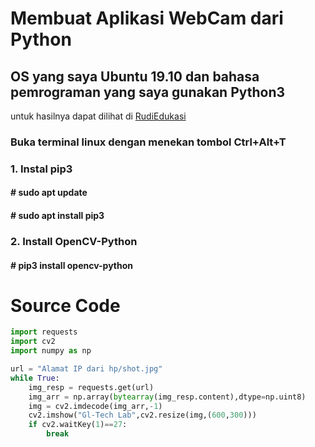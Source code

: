 # Membuat Aplikasi WebCam dari Python
## OS yang saya Ubuntu 19.10 dan bahasa pemrograman yang saya gunakan Python3
untuk hasilnya dapat dilihat di [RudiEdukasi](https://www.youtube.com/watch?v=juA_-6E45vs)
### Buka terminal linux dengan menekan tombol <key>Ctrl+Alt+T</key>
### 1. Instal pip3
#### # sudo apt update
#### # sudo apt install pip3
### 2. Install OpenCV-Python 
#### # pip3 install opencv-python
# Source Code 
```py
import requests
import cv2
import numpy as np

url = "Alamat IP dari hp/shot.jpg"
while True:
    img_resp = requests.get(url)
    img_arr = np.array(bytearray(img_resp.content),dtype=np.uint8)
    img = cv2.imdecode(img_arr,-1)
    cv2.imshow("Gl-Tech Lab",cv2.resize(img,(600,300)))
    if cv2.waitKey(1)==27:
        break
```
